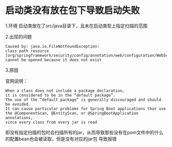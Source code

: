 # 启动类没有放在包下导致启动失败
1.环境
启动类放在了src/java目录下，且未在启动类型上指定扫描的范围 

2.出现的问题 
```$xslt
Caused by: java.io.FileNotFoundException: 
class path resource [org/springframework/security/config/annotation/web/configuration/WebSecurityConfigurerAdapter.class] 
cannot be opened because it does not exist
```
3.原因 

官网说明：
```$xslt
When a class does not include a package declaration, 
it is considered to be in the “default package”. 
The use of the “default package” is generally discouraged and should be avoided. 
It can cause particular problems for Spring Boot applications that use the @ComponentScan, @EntityScan, or @SpringBootApplication annotations, 
since every class from every jar is read
```
即没有指定扫描的包时会扫描所有的jar，从而导致那些没有在pom文件中的什么的配置bean也会被读取，但是没有对应的jar包 
导致报错
